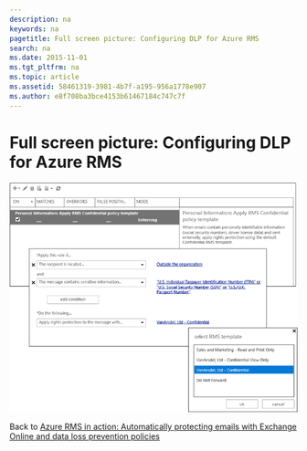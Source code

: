 ```yaml
---
description: na
keywords: na
pagetitle: Full screen picture: Configuring DLP for Azure RMS
search: na
ms.date: 2015-11-01
ms.tgt_pltfrm: na
ms.topic: article
ms.assetid: 58461319-3981-4b7f-a195-956a1778e907
ms.author: e8f708ba3bce4153b61467184c747c7f
---
```

# Full screen picture: Configuring DLP for Azure RMS
![](../Image/AzRMS_DLPExample.png)

Back to [Azure RMS in action: Automatically protecting emails with Exchange Online and data loss prevention policies](http://technet.microsoft.com/library/jj585026.aspx)

